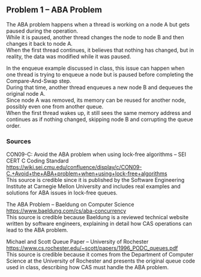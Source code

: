 ## Problem 1 – ABA Problem

The ABA problem happens when a thread is working on a node A but gets paused during the operation.  
While it is paused, another thread changes the node to node B and then changes it back to node A.  
When the first thread continues, it believes that nothing has changed, but in reality, the data was modified while it was paused.

In the enqueue example discussed in class, this issue can happen when one thread is trying to enqueue a node but is paused before completing the Compare-And-Swap step.  
During that time, another thread enqueues a new node B and dequeues the original node A.  
Since node A was removed, its memory can be reused for another node, possibly even one from another queue.  
When the first thread wakes up, it still sees the same memory address and continues as if nothing changed, skipping node B and corrupting the queue order.

### Sources

CON09-C: Avoid the ABA problem when using lock-free algorithms – SEI CERT C Coding Standard  
https://wiki.sei.cmu.edu/confluence/display/c/CON09-C.+Avoid+the+ABA+problem+when+using+lock-free+algorithms  
This source is credible since it is published by the Software Engineering Institute at Carnegie Mellon University and includes real examples and solutions for ABA issues in lock-free queues.

The ABA Problem – Baeldung on Computer Science  
https://www.baeldung.com/cs/aba-concurrency  
This source is credible because Baeldung is a reviewed technical website written by software engineers, explaining in detail how CAS operations can lead to the ABA problem.

Michael and Scott Queue Paper – University of Rochester  
https://www.cs.rochester.edu/~scott/papers/1996_PODC_queues.pdf  
This source is credible because it comes from the Department of Computer Science at the University of Rochester and presents the original queue code used in class, describing how CAS must handle the ABA problem.
